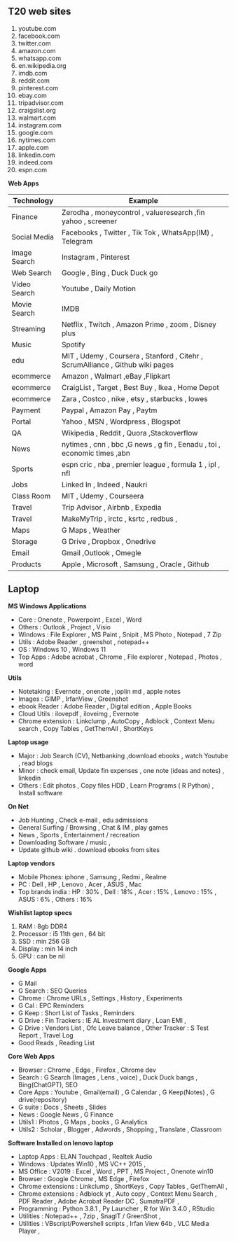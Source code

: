 ## T20 web sites
1. youtube.com
2. facebook.com
3. twitter.com
4. amazon.com
5. whatsapp.com
6. en.wikipedia.org
7. imdb.com
8. reddit.com
9. pinterest.com
10. ebay.com
11. tripadvisor.com
12. craigslist.org
13. walmart.com
14. instagram.com
15. google.com
16. nytimes.com
17. apple.com
18. linkedin.com
19. indeed.com
20. espn.com

**Web Apps**

| Technology   | Example                                                   |
|--------------|-----------------------------------------------------------|
| Finance      | Zerodha , moneycontrol , valueresearch ,fin yahoo , screener  |
| Social Media | Facebooks , Twitter , Tik Tok , WhatsApp(IM) , Telegram   |
| Image Search | Instagram , Pinterest                                     |
| Web Search   | Google , Bing , Duck Duck go                              |
| Video Search | Youtube , Daily Motion                                    |
| Movie Search | IMDB                                                      |
| Streaming    | Netflix ,  Twitch , Amazon Prime , zoom , Disney plus     |
| Music        | Spotify                                                   |
| edu          |MIT , Udemy , Coursera , Stanford , Citehr , ScrumAlliance , Github wiki pages  |
| ecommerce    | Amazon , Walmart ,eBay ,Flipkart                          |
| ecommerce    | CraigList , Target , Best Buy , Ikea , Home Depot         |
| ecommerce    | Zara , Costco , nike , etsy , starbucks , lowes           |
| Payment      | Paypal , Amazon Pay , Paytm                               |
| Portal       | Yahoo , MSN , Wordpress , Blogspot                        |
| QA           | Wikipedia , Reddit , Quora ,Stackoverflow                 |
| News         | nytimes , cnn , bbc ,G news , g fin , Eenadu , toi , economic times ,abn  |
| Sports       | espn cric , nba , premier league , formula 1 , ipl ,  nfl |
| Jobs         | Linked In , Indeed , Naukri                               |
| Class Room   | MIT , Udemy , Courseera                                   |
| Travel       | Trip Advisor , Airbnb , Expedia                           |
| Travel       | MakeMyTrip , irctc , ksrtc , redbus ,                     |  
| Maps         | G Maps  , Weather                                         |
| Storage      | G Drive , Dropbox , Onedrive                              |
| Email        | Gmail ,Outlook , Omegle                                   |
| Products     | Apple , Microsoft , Samsung , Oracle , Github             |


## Laptop
**MS Windows Applications**
- Core : Onenote , Powerpoint , Excel , Word
- Others : Outlook , Project , Visio
- Windows : File Explorer , MS Paint , Snipit , MS Photo , Notepad , 7 Zip
- Utils : Adobe Reader , greenshot , notepad++
- OS : Windows 10 , Windows 11
- Top Apps : Adobe acrobat , Chrome ,  File explorer , Notepad , Photos , word

**Utils** 
- Notetaking : Evernote , onenote , joplin md , apple notes
- Images : GIMP , IrfanView , Greenshot                                                             
- ebook Reader : Adobe Reader , Digital edition , Apple Books       
- Cloud Utils : ilovepdf , iloveimg , Evernote                                                             
- Chrome extension : Linkclump , AutoCopy , Adblock , Context Menu search , Copy Tables , GetThemAll , ShortKeys

**Laptop usage**
- Major : Job Search (CV), Netbanking ,download  ebooks ,  watch Youtube , read blogs 
- Minor : check email, Update fin expenses ,  one note  (ideas and notes) , linkedin  
- Others : Edit photos , Copy files HDD , Learn Programs ( R Python) , Install software

**On Net**
- Job Hunting , Check e-mail , edu admissions
- General Surfing / Browsing  , Chat & IM , play games
- News , Sports , Entertainment / recreation  
- Downloading Software / music  , 
- Update github wiki . download  ebooks from sites

**Laptop vendors**
- Mobile Phones: iphone , Samsung , Redmi ,  Realme 
- PC : Dell , HP , Lenovo , Acer , ASUS , Mac 
- Top  brands india : HP : 30% , Dell : 18% , Acer : 15% , Lenovo : 15% , ASUS : 6% , Others : 16%

**Wishlist laptop specs**
1. RAM : 8gb DDR4 
2. Processor : i5 11th gen , 64 bit
3. SSD :  min 256 GB
4. Display : min 14 inch 
5. GPU : can be nil

**Google Apps**
- G Mail 
- G Search : SEO Queries
- Chrome : Chrome URLs , Settings , History , Experiments
- G Cal : EPC Reminders
- G Keep : Short List of Tasks  , Reminders
- G Drive : Fin Trackers :  IE AL Investment diary , Loan EMI , 
- G Drive : Vendors List  , Ofc Leave balance , Other Tracker : S Test Report , Travel Log 
- Good Reads , Reading List


**Core Web Apps**
- Browser : Chrome , Edge , Firefox , Chrome dev
- Search : G Search (Images , Lens , voice) , Duck Duck bangs , Bing(ChatGPT), SEO 
- Core Apps : Youtube , Gmail(email) , G Calendar , G Keep(Notes) , G drive(repository) 
- G suite : Docs , Sheets , Slides
- News : Google News , G Finance
- Utils1 : Photos ,  G Maps , books , G Analytics
- Utils2 : Scholar , Blogger , Adwords , Shopping , Translate , Classroom

**Software Installed on lenovo laptop**
- Laptop Apps : ELAN Touchpad , Realtek Audio 
- Windows : Updates Win10 , MS VC++ 2015 ,
- MS Office : V2019 :  Excel , Word , PPT , MS Project , Onenote win10
- Browser : Google Chrome , MS Edge , Firefox 
- Chrome extensions : Linkclump , ShortKeys ,  Copy Tables , GetThemAll , 
- Chrome extensions : Adblock yt , Auto copy , Context Menu Search , PDF Reader , Adobe Acrobat Reader DC , SumatraPDF  ,
- Programming : Python 3.8.1 , Py Launcher  , R for Win 3.4.0  , RStudio
- Utilities : Notepad++ ,  7zip ,  SnagIT / GreenShot ,
- Utilities : VBscript/Powershell scripts  , Irfan View 64b , VLC Media Player , 
